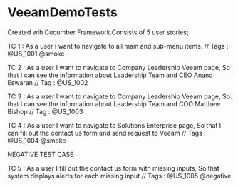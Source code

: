 # VeeamDemoTests
Created wih Cucumber Framework.Consists of 5 user stories;

TC 1 : As a user I want to navigate to all main and sub-menu items. // Tags : @US_1001 @smoke

TC 2 : As a user I want to navigate to Company Leadership Veeam page, So that I can see the information about Leadership Team and CEO Anand Eswaran // Tag : @US_1002 

TC 3 : As a user I want to navigate to Company Leadership Veeam page, So that I can see the information about Leadership Team and COO Matthew Bishop // Tag : @US_1003 

TC 4 : As a user I want to navigate to Solutions Enterprise page, So that I can fill out the contact us form and send request to Veeam // Tags : @US_1004 @smoke

NEGATIVE TEST CASE

TC 5 : As a user I fill out the contact us form with missing inputs, So that system displays alerts for each missing input // Tags : @US_1005 @negative
